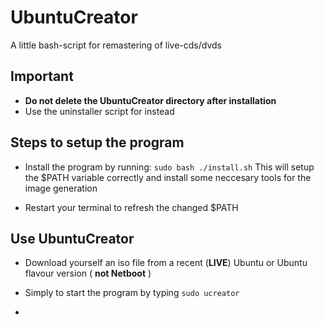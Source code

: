 # UbuntuCreator
A little bash-script for remastering of live-cds/dvds 

## Important
- **Do not delete the UbuntuCreator directory after installation**
- Use the uninstaller script for instead

## Steps to setup the program
- Install the program by running: `sudo bash ./install.sh`
This will setup the $PATH variable correctly and install some neccesary tools for the image generation

- Restart your terminal to refresh the changed $PATH

## Use UbuntuCreator
- Download yourself an iso file from a recent (**LIVE**) Ubuntu or Ubuntu flavour version ( **not Netboot** )

- Simply to start the program by typing `sudo ucreator`

- 
